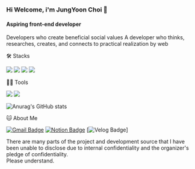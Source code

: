 ### Hi Welcome, i'm JungYoon Choi 👋

#### Aspiring front-end developer
Developers who create beneficial social values
A developer who thinks, researches, creates, and connects to practical realization by web


🛠️ Stacks

<img src="https://img.shields.io/badge/JavaScript-F7DF1E?style=flat-square&logo=JavaScript&logoColor=white"/> <img src="https://img.shields.io/badge/MySQL-4479A1?style=flat-square&logo=MySQL&logoColor=white"/> <img src="https://img.shields.io/badge/HTML-E34F26?style=flat-square&logo=HTML5&logoColor=white"/> <img src="https://img.shields.io/badge/CSS-E34F26?style=flat-square&logo=HTML5&logoColor=white"/> 

💪🏼 Tools 

 <img src="https://img.shields.io/badge/Visual Studio Code-007ACC?style=flat-square&logo=Visual Studio Code&logoColor=white"/> <img src="https://img.shields.io/badge/GitHub-181717?style=flat-square&logo=GitHub&logoColor=white"/> 

![Anurag's GitHub stats](https://github-readme-stats.vercel.app/api?username=cjy00n&show_icons=true&theme=radical)


🐱 About Me

[![Gmail Badge](https://img.shields.io/badge/Gmail-d14836?style=flat-square&logo=Gmail&logoColor=white&link=mailto:yunabae482@gmail.com)](cjy921004@gmail.com)
  [![Notion Badge](https://img.shields.io/badge/Notion-000000?style=flat-square&logo=Notion&logoColor=white&link=https://)](https://)
  [![Velog Badge](https://img.shields.io/badge/tistory-000000?style=flat-square&logo=Tistory&logoColor=red&link=https://cjy00n.tistory.com/)]





There are many parts of the project and development source that I have been unable to disclose due to internal confidentiality and the organizer's pledge of confidentiality.  
Please understand.
